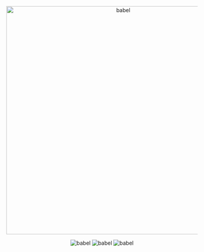 <p align="center">
    <img alt="babel" src="http://imgur.com/download/FaZTpoJ" width="600">
</p>

<p align="center">
    <img alt="babel" src="https://travis-ci.org/romainisnel/hertz.svg?branch=master">
    <img alt="babel" src="https://img.shields.io/badge/version-1-blue.svg">
    <img alt="babel" src="https://goreportcard.com/report/github.com/romainisnel/hertz">
</p>

